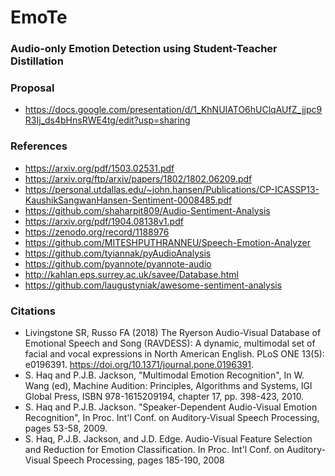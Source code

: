 # EmoTe
### Audio-only Emotion Detection using Student-Teacher Distillation

### Proposal
 - https://docs.google.com/presentation/d/1_KhNUIATO6hUClqAUfZ_jjpc9R3Ij_ds4bHnsRWE4tg/edit?usp=sharing

### References
 - https://arxiv.org/pdf/1503.02531.pdf
 - https://arxiv.org/ftp/arxiv/papers/1802/1802.06209.pdf
 - https://personal.utdallas.edu/~john.hansen/Publications/CP-ICASSP13-KaushikSangwanHansen-Sentiment-0008485.pdf
 - https://github.com/shaharpit809/Audio-Sentiment-Analysis
 - https://arxiv.org/pdf/1904.08138v1.pdf
 - https://zenodo.org/record/1188976
 - https://github.com/MITESHPUTHRANNEU/Speech-Emotion-Analyzer
 - https://github.com/tyiannak/pyAudioAnalysis
 - https://github.com/pyannote/pyannote-audio
 - http://kahlan.eps.surrey.ac.uk/savee/Database.html
 - https://github.com/laugustyniak/awesome-sentiment-analysis

### Citations
 - Livingstone SR, Russo FA (2018) The Ryerson Audio-Visual Database of Emotional Speech and Song (RAVDESS): A dynamic, multimodal set of facial and vocal expressions in North American English. PLoS ONE 13(5): e0196391. https://doi.org/10.1371/journal.pone.0196391.
 - S. Haq and P.J.B. Jackson, "Multimodal Emotion Recognition", In W. Wang (ed), Machine Audition: Principles, Algorithms and Systems, IGI Global Press, ISBN 978-1615209194, chapter 17, pp. 398-423, 2010.
 - S. Haq and P.J.B. Jackson. "Speaker-Dependent Audio-Visual Emotion Recognition", In Proc. Int'l Conf. on Auditory-Visual Speech Processing, pages 53-58, 2009.
 - S. Haq, P.J.B. Jackson, and J.D. Edge. Audio-Visual Feature Selection and Reduction for Emotion Classification. In Proc. Int'l Conf. on Auditory-Visual Speech Processing, pages 185-190, 2008
